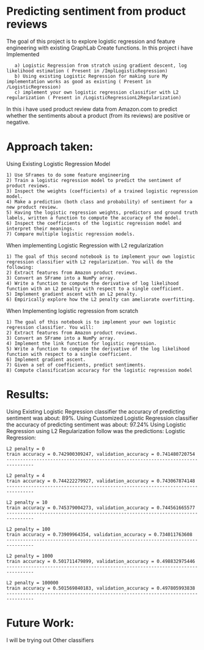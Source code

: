 # Predicting sentiment from product reviews

The goal of this project is to explore logistic regression and feature engineering with existing GraphLab Create functions.
In this project i have Implemented

       a) Logistic Regression from stratch using gradient descent, log likelihood estimation ( Present in /ImplLogisticRegression)
       b) Using existing Logistic Regression for making sure My implementation works as good as existing ( Present in /LogisticRegression)
       c) implement your own logistic regression classifier with L2 regularization ( Present in /LogisticRegressionL2Regularization)

In this i have used product review data from Amazon.com to predict whether the sentiments about a product (from its reviews) are positive or negative. 

# Approach taken:

Using Existing Logistic Regression Model

	1) Use SFrames to do some feature engineering
	2) Train a logistic regression model to predict the sentiment of product reviews.
	3) Inspect the weights (coefficients) of a trained logistic regression model.
	4) Make a prediction (both class and probability) of sentiment for a new product review.
	5) Having the logistic regression weights, predictors and ground truth labels, written a function to compute the accuracy of the model.
	6) Inspect the coefficients of the logistic regression model and interpret their meanings.
	7) Compare multiple logistic regression models.

When implementing Logistic Regression with L2 regularization

	1) The goal of this second notebook is to implement your own logistic regression classifier with L2 regularization. You will do the following:
	2) Extract features from Amazon product reviews.
	3) Convert an SFrame into a NumPy array.
	4) Write a function to compute the derivative of log likelihood function with an L2 penalty with respect to a single coefficient.
	5) Implement gradient ascent with an L2 penalty.
	6) Empirically explore how the L2 penalty can ameliorate overfitting.


When Implementing logistic regression from scratch

	1) The goal of this notebook is to implement your own logistic regression classifier. You will:
	2) Extract features from Amazon product reviews.
	3) Convert an SFrame into a NumPy array.
	4) Implement the link function for logistic regression.
	5) Write a function to compute the derivative of the log likelihood function with respect to a single coefficient.
	6) Implement gradient ascent.
	7) Given a set of coefficients, predict sentiments.
	8) Compute classification accuracy for the logistic regression model


# Results:
Using Existing Logistic Regression classifier the accuracy of predicting sentiment was about: 89%. 
Using Customized Logistic Regression classifier the accuracy of predicting sentiment was about: 97.24%
Using Logistic Regression using L2 Regularization follow was the predictions:
Logistic Regression: 

	L2 penalty = 0
	train accuracy = 0.742900309247, validation_accuracy = 0.741480720754
	--------------------------------------------------------------------------------
	
	L2 penalty = 4
	train accuracy = 0.744222279927, validation_accuracy = 0.743067874148
	--------------------------------------------------------------------------------
	
	L2 penalty = 10
	train accuracy = 0.745379004273, validation_accuracy = 0.744561665577
	--------------------------------------------------------------------------------
	
	L2 penalty = 100
	train accuracy = 0.73909964354, validation_accuracy = 0.734011763608
	--------------------------------------------------------------------------------
	
	L2 penalty = 1000
	train accuracy = 0.501711479899, validation_accuracy = 0.498832975446
	--------------------------------------------------------------------------------
	
	L2 penalty = 100000
	train accuracy = 0.501569840183, validation_accuracy = 0.497805993838
	--------------------------------------------------------------------------------

# Future Work:
I will be trying out Other classifiers
